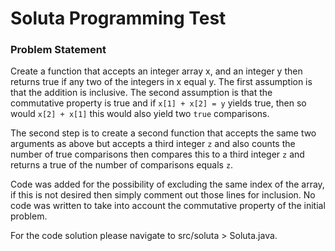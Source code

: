 # Soluta Programming Test

### Problem Statement

Create a function that accepts an integer array x, and an integer y then returns true if any two of the integers in x equal y. The first assumption is that the addition is inclusive. The second assumption is that the commutative property is true and if ```x[1] + x[2] = y```
 yields true, then so would ```x[2] + x[1]``` this would also yield two ```true``` comparisons. 

The second step is to create a second function that accepts the same two arguments as above but accepts a third integer ```z``` and also counts the number of true comparisons then compares this to a third integer ```z``` and returns a true of the number of comparisons equals ```z```. 

Code was added for the possibility of excluding the same index of the array, if this is not desired then simply comment out those lines for inclusion. No code was written to take into account the commutative property of the initial problem.  

For the code solution please navigate to src/soluta > Soluta.java. 